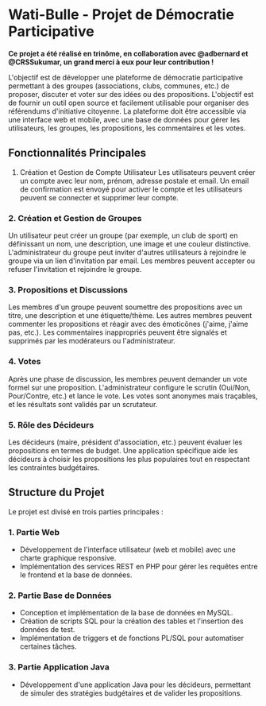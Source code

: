 # Wati-Bulle - Projet de Démocratie Participative

**Ce projet a été réalisé en trinôme, en collaboration avec @adbernard et @CRSSukumar, un grand merci à eux pour leur contribution !**  

L'objectif est de développer une plateforme de démocratie participative permettant à des groupes (associations, clubs, communes, etc.) de proposer, discuter et voter sur des idées ou des propositions. L'objectif est de fournir un outil open source et facilement utilisable pour organiser des référendums d'initiative citoyenne. La plateforme doit être accessible via une interface web et mobile, avec une base de données pour gérer les utilisateurs, les groupes, les propositions, les commentaires et les votes.

## Fonctionnalités Principales

1. Création et Gestion de Compte Utilisateur
Les utilisateurs peuvent créer un compte avec leur nom, prénom, adresse postale et email. Un email de confirmation est envoyé pour activer le compte et les utilisateurs peuvent se connecter et supprimer leur compte.

### 2. Création et Gestion de Groupes
Un utilisateur peut créer un groupe (par exemple, un club de sport) en définissant un nom, une description, une image et une couleur distinctive. L'administrateur du groupe peut inviter d'autres utilisateurs à rejoindre le groupe via un lien d'invitation par email. Les membres peuvent accepter ou refuser l'invitation et rejoindre le groupe.

### 3. Propositions et Discussions
Les membres d'un groupe peuvent soumettre des propositions avec un titre, une description et une étiquette/thème. Les autres membres peuvent commenter les propositions et réagir avec des émoticônes (j'aime, j'aime pas, etc.). Les commentaires inappropriés peuvent être signalés et supprimés par les modérateurs ou l'administrateur.

### 4. Votes
Après une phase de discussion, les membres peuvent demander un vote formel sur une proposition. L'administrateur configure le scrutin (Oui/Non, Pour/Contre, etc.) et lance le vote. Les votes sont anonymes mais traçables, et les résultats sont validés par un scrutateur.

### 5. Rôle des Décideurs
Les décideurs (maire, président d'association, etc.) peuvent évaluer les propositions en termes de budget. Une application spécifique aide les décideurs à choisir les propositions les plus populaires tout en respectant les contraintes budgétaires.

## Structure du Projet

Le projet est divisé en trois parties principales :

### 1. Partie Web
- Développement de l'interface utilisateur (web et mobile) avec une charte graphique responsive.
- Implémentation des services REST en PHP pour gérer les requêtes entre le frontend et la base de données.

### 2. Partie Base de Données
- Conception et implémentation de la base de données en MySQL.
- Création de scripts SQL pour la création des tables et l'insertion des données de test.
- Implémentation de triggers et de fonctions PL/SQL pour automatiser certaines tâches.

### 3. Partie Application Java
- Développement d'une application Java pour les décideurs, permettant de simuler des stratégies budgétaires et de valider les propositions.
